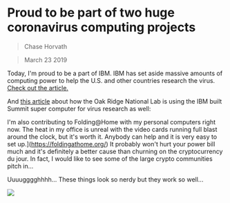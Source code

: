 # Proud to be part of two huge coronavirus computing projects
> Chase Horvath

> March 23 2019

Today, I'm proud to be a part of IBM. IBM has set aside massive amounts of computing power to help the U.S.
and other countries research the virus. 
[Check out the article.](https://newsroom.ibm.com/IBM-helps-bring-supercomputers-into-the-global-fight-against-COVID-19)


And [this article](https://www.ibm.com/blogs/nordic-msp/ibm-supercomputer-summit-attacks-coronavirus/) 
about how the Oak Ridge National Lab is using the IBM built Summit super computer for virus research as well:


I'm also contributing to Folding@Home with my personal computers right now. The heat in my office is unreal
with the video cards running full blast around the clock, but it's worth it. 
Anybody can help and it is very easy to set up.](https://foldingathome.org/)
It probably won't hurt your power bill much and it's definitely a better cause than churning on the cryptocurrency du jour. 
In fact, I would like to see some of the large crypto communities pitch in...

Uuuugggghhhh... These things look so nerdy but they work so well...

![](https://github.com/SpaceShipChase/SpaceShipChase.github.io/master/Posts/2020-03-23/z_hardware_img-RT-z14-2x.webp)
